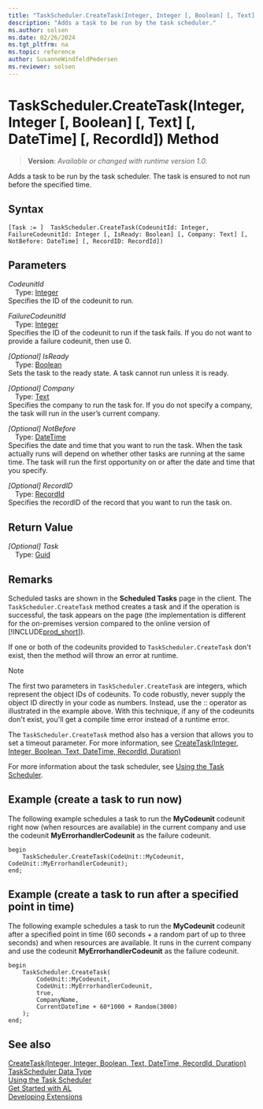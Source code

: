```yaml
---
title: "TaskScheduler.CreateTask(Integer, Integer [, Boolean] [, Text] [, DateTime] [, RecordId]) Method"
description: "Adds a task to be run by the task scheduler."
ms.author: solsen
ms.date: 02/26/2024
ms.tgt_pltfrm: na
ms.topic: reference
author: SusanneWindfeldPedersen
ms.reviewer: solsen
---
```

[//]: # (START>DO_NOT_EDIT)
[//]: # (IMPORTANT:Do not edit any of the content between here and the END>DO_NOT_EDIT.)
[//]: # (Any modifications should be made in the .xml files in the ModernDev repo.)
# TaskScheduler.CreateTask(Integer, Integer [, Boolean] [, Text] [, DateTime] [, RecordId]) Method
> **Version**: _Available or changed with runtime version 1.0._

Adds a task to be run by the task scheduler. The task is ensured to not run before the specified time.


## Syntax
```AL
[Task := ]  TaskScheduler.CreateTask(CodeunitId: Integer, FailureCodeunitId: Integer [, IsReady: Boolean] [, Company: Text] [, NotBefore: DateTime] [, RecordID: RecordId])
```
## Parameters
*CodeunitId*  
&emsp;Type: [Integer](../integer/integer-data-type.md)  
Specifies the ID of the codeunit to run.  

*FailureCodeunitId*  
&emsp;Type: [Integer](../integer/integer-data-type.md)  
Specifies the ID of the codeunit to run if the task fails. If you do not want to provide a failure codeunit, then use 0.  

*[Optional] IsReady*  
&emsp;Type: [Boolean](../boolean/boolean-data-type.md)  
Sets the task to the ready state. A task cannot run unless it is ready.  

*[Optional] Company*  
&emsp;Type: [Text](../text/text-data-type.md)  
Specifies the company to run the task for. If you do not specify a company, the task will run in the user’s current company.  

*[Optional] NotBefore*  
&emsp;Type: [DateTime](../datetime/datetime-data-type.md)  
Specifies the date and time that you want to run the task. When the task actually runs will depend on whether other tasks are running at the same time. The task will run the first opportunity on or after the date and time that you specify.  

*[Optional] RecordID*  
&emsp;Type: [RecordId](../recordid/recordid-data-type.md)  
Specifies the recordID of the record that you want to run the task on.  


## Return Value
*[Optional] Task*  
&emsp;Type: [Guid](../guid/guid-data-type.md)  



[//]: # (IMPORTANT: END>DO_NOT_EDIT)

## Remarks

Scheduled tasks are shown in the **Scheduled Tasks** page in the client. The `TaskScheduler.CreateTask` method creates a task and if the operation is successful, the task appears on the page (the implementation is different for the on-premises version compared to the online version of [!INCLUDE[prod_short](../../includes/prod_short.md)]).  

If one or both of the codeunits provided to `TaskScheduler.CreateTask` don't exist, then the method will throw an error at runtime.

> [!NOTE]  
> The first two parameters in `TaskScheduler.CreateTask` are integers, which represent the object IDs of codeunits. To code robustly, never supply the object ID directly in your code as numbers. Instead, use the :: operator as illustrated in the example above. With this technique, if any of the codeunits don't exist, you'll get a compile time error instead of a runtime error. 

The `TaskScheduler.CreateTask` method also has a version that allows you to set a timeout parameter. For more information, see [CreateTask(Integer, Integer, Boolean, Text, DateTime, RecordId, Duration)](taskscheduler-createtask-integer-integer-boolean-string-datetime-recordid-duration-method.md)

For more information about the task scheduler, see [Using the Task Scheduler](../../devenv-task-scheduler.md). 

## Example (create a task to run now)

The following example schedules a task to run the **MyCodeunit** codeunit right now (when resources are available) in the current company and use the codeunit **MyErrorhandlerCodeunit** as the failure codeunit. 

```AL
begin
    TaskScheduler.CreateTask(CodeUnit::MyCodeunit, CodeUnit::MyErrorhandlerCodeunit);  
end;
```  

## Example (create a task to run after a specified point in time)

The following example schedules a task to run the **MyCodeunit** codeunit after a specified point in time (60 seconds + a random part of up to three seconds) and when resources are available. It runs in the current company and use the codeunit **MyErrorhandlerCodeunit** as the failure codeunit. 

```AL
begin
    TaskScheduler.CreateTask(
        CodeUnit::MyCodeunit, 
        CodeUnit::MyErrorhandlerCodeunit, 
        true, 
        CompanyName, 
        CurrentDateTime + 60*1000 + Random(3000)
    );  
end;
```  

## See also

[CreateTask(Integer, Integer, Boolean, Text, DateTime, RecordId, Duration)](taskscheduler-createtask-integer-integer-boolean-string-datetime-recordid-duration-method.md)   
[TaskScheduler Data Type](taskscheduler-data-type.md)     
[Using the Task Scheduler](../../devenv-task-scheduler.md)   
[Get Started with AL](../../devenv-get-started.md)  
[Developing Extensions](../../devenv-dev-overview.md)
